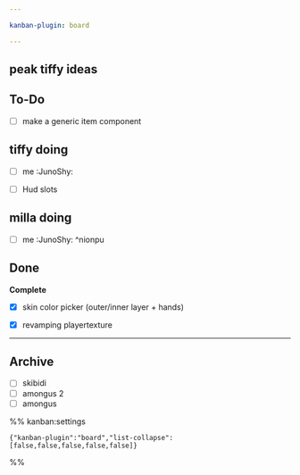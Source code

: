 ```yaml
---

kanban-plugin: board

---
```


## peak tiffy ideas



## To-Do

- [ ] make a generic item component


## tiffy doing

- [ ] me :JunoShy:
- [ ] Hud slots


## milla doing

- [ ] me :JunoShy: ^nionpu


## Done

**Complete**
- [x] skin color picker (outer/inner layer + hands)
- [x] revamping playertexture


***

## Archive

- [ ] skibidi
- [ ] amongus 2
- [ ] amongus

%% kanban:settings
```
{"kanban-plugin":"board","list-collapse":[false,false,false,false,false]}
```
%%
